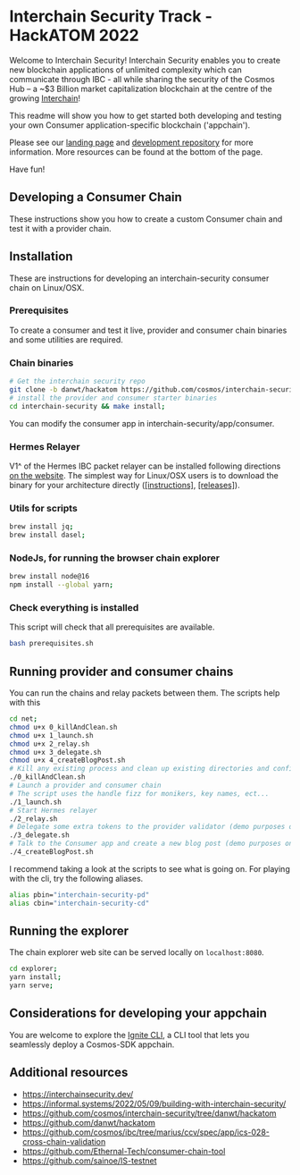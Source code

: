 # Interchain Security Track - HackATOM 2022

Welcome to Interchain Security! Interchain Security enables you to create new blockchain applications of unlimited complexity which can communicate through IBC - all while sharing the security of the Cosmos Hub – a ~$3 Billion market capitalization blockchain at the centre of the growing [Interchain](https://mapofzones.com/?testnet=false&period=24&tableOrderBy=ibcVolume&tableOrderSort=desc&zone=cosmoshub-4)!

This readme will show you how to get started both developing and testing your own Consumer application-specific blockchain ('appchain').

Please see our [landing page](https://interchainsecurity.dev/) and [development repository](https://github.com/cosmos/interchain-security/tree/danwt/hackatom) for more information. More resources can be found at the bottom of the page.

Have fun!

## Developing a Consumer Chain

These instructions show you how to create a custom Consumer chain and test it with a provider chain.

## Installation

These are instructions for developing an interchain-security consumer chain on Linux/OSX.

### Prerequisites

To create a consumer and test it live, provider and consumer chain binaries and some utilities are required.

### Chain binaries

```bash
# Get the interchain security repo
git clone -b danwt/hackatom https://github.com/cosmos/interchain-security.git;
# install the provider and consumer starter binaries
cd interchain-security && make install;
```

You can modify the consumer app in interchain-security/app/consumer.

### Hermes Relayer

V1^ of the Hermes IBC packet relayer can be installed following directions [on the website](https://hermes.informal.systems/installation.html). The simplest way for Linux/OSX users is to download the binary for your architecture directly ([[instructions]](https://hermes.informal.systems/installation.html#install-by-downloading), [[releases]](https://github.com/informalsystems/ibc-rs/releases)).

### Utils for scripts

```bash
brew install jq;
brew install dasel;
```

### NodeJs, for running the browser chain explorer

```bash
brew install node@16
npm install --global yarn;
```

### Check everything is installed

This script will check that all prerequisites are available.

```bash
bash prerequisites.sh
```

## Running provider and consumer chains

You can run the chains and relay packets between them. The scripts help with this

```bash
cd net;
chmod u+x 0_killAndClean.sh
chmod u+x 1_launch.sh
chmod u+x 2_relay.sh
chmod u+x 3_delegate.sh
chmod u+x 4_createBlogPost.sh
# Kill any existing process and clean up existing directories and configurations
./0_killAndClean.sh
# Launch a provider and consumer chain
# The script uses the handle fizz for monikers, key names, ect...
./1_launch.sh
# Start Hermes relayer
./2_relay.sh
# Delegate some extra tokens to the provider validator (demo purposes only, optional)
./3_delegate.sh
# Talk to the Consumer app and create a new blog post (demo purposes only, optional)
./4_createBlogPost.sh
```

I recommend taking a look at the scripts to see what is going on. For playing with the cli, try the following aliases.

```bash
alias pbin="interchain-security-pd"
alias cbin="interchain-security-cd"
```

## Running the explorer

The chain explorer web site can be served locally on `localhost:8080`.

```bash
cd explorer;
yarn install;
yarn serve;
```
## Considerations for developing your appchain

You are welcome to explore the [Ignite CLI](https://docs.ignite.com/), a CLI tool that lets you seamlessly deploy a Cosmos-SDK appchain. 

## Additional resources

- <https://interchainsecurity.dev/>
- <https://informal.systems/2022/05/09/building-with-interchain-security/>
- <https://github.com/cosmos/interchain-security/tree/danwt/hackatom>
- <https://github.com/danwt/hackatom>
- <https://github.com/cosmos/ibc/tree/marius/ccv/spec/app/ics-028-cross-chain-validation>
- <https://github.com/Ethernal-Tech/consumer-chain-tool>
- <https://github.com/sainoe/IS-testnet>
